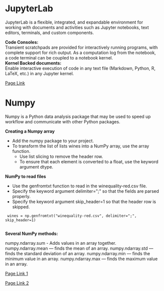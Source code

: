 # JupyterLab
JupyterLab is a flexible, integrated, and expandable environment for working with documents and activities such as Jupyter notebooks, text editors, terminals, and custom components.<br>

**Code Consoles:**<br>
Transient scratchpads are provided for interactively running programs, with complete support for rich output. As a computation log from the notebook, a code terminal can be coupled to a notebook kernel.<br>
**Kernel Backed documents:**<br>
Enable interactive execution of code in any text file (Markdown, Python, R, LaTeX, etc.) in any Jupyter kernel.

[Page Link](https://jupyterlab.readthedocs.io/en/stable/getting_started/overview.html)


# Numpy
Numpy is a Python data analysis package that may be used to speed up workflow and communicate with other Python packages.

**Creating a Numpy array**
- Add the numpy package to your project.
- To transform the list of lists wines into a NumPy array, use the array function.
   - Use list slicing to remove the header row.
   - To ensure that each element is converted to a float, use the keyword argument dtype.

**NumPy to read files**
- Use the genfromtxt function to read in the winequality-red.csv file.
- Specify the keyword argument delimiter=";" so that the fields are parsed properly.
- Specify the keyword argument skip_header=1 so that the header row is skipped. <br>
```
 wines = np.genfromtxt("winequality-red.csv", delimiter=";", skip_header=1)
 
 ```

**Several NumPy methods:**

numpy.ndarray.sum - Adds values in an array together.
numpy.ndarray.mean — finds the mean of an array.
numpy.ndarray.std — finds the standard deviation of an array.
numpy.ndarray.min — finds the minimum value in an array.
numpy.ndarray.max — finds the maximum value in an array.<br>

[Page Link 1](https://www.tutorialspoint.com/numpy/index.htm)<br>

[Page Link 2](https://www.dataquest.io/blog/numpy-tutorial-python/)
